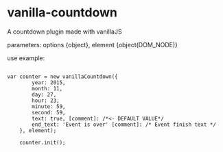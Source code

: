 # vanilla-countdown
A countdown plugin made with vanillaJS

parameters: options {object}, element {object(DOM_NODE)}

use example:

<pre><code>
var counter = new vanillaCountdown({
		year: 2015,
		month: 11,
		day: 27,
		hour: 23,
		minute: 59,
		second: 59,
		text: true, [comment]: /*<- DEFAULT VALUE*/
		end_text: 'Event is over' [comment]: /* Event finish text */
	}, element);
	
	counter.init();
</code></pre>
